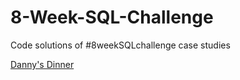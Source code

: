 # 8-Week-SQL-Challenge
Code solutions of #8weekSQLchallenge case studies

[Danny's Dinner](https://8weeksqlchallenge.com/case-study-1/)
